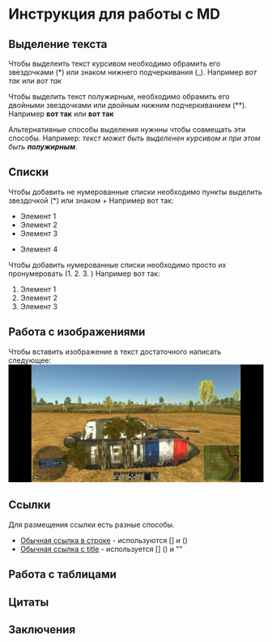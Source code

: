# Инструкция для работы с MD

## Выделение текста

Чтобы выделеить текст курсивом необходимо обрамить его звездочками (*) или знаком нижнего подчеркивания (_). Например *вот так* или _вот так_

Чтобы выделить текст полужирным, необходимо обрамить его двойными звездочками или двойным нижним подчеркиванием (**). Например **вот так** или __вот так__

Альтернативные способы выделения нужнны чтобы совмещать эти способы. Например: _текст может быть выделенен курсивом и при этом быть **полужирным**_.

## Списки
Чтобы добавить не нумерованные списки необходимо пункты выделить звездочкой (*) или знаком + Например вот так:
* Элемент 1
* Элемент 2
* Элемент 3
+ Элемент 4

Чтобы добавить нумерованные списки необходимо просто их пронумеровать (1. 2. 3. )
Например вот так:
1. Элемент 1
2. Элемент 2
3. Элемент 3


## Работа с изображениями

Чтобы вставить изображение в текст достаточного написать следующее:
![Привет, это я!](tundra.jpg)

## Ссылки

Для размещения ссылки есть разные способы. 
+ [Обычная ссылка в строке](https://www.google.com)  - используются [] и ()
+ [Обычная ссылка с title](https://www.google.com "Сайт Google") - используется [] () и ""

## Работа с таблицами

## Цитаты

## Заключения